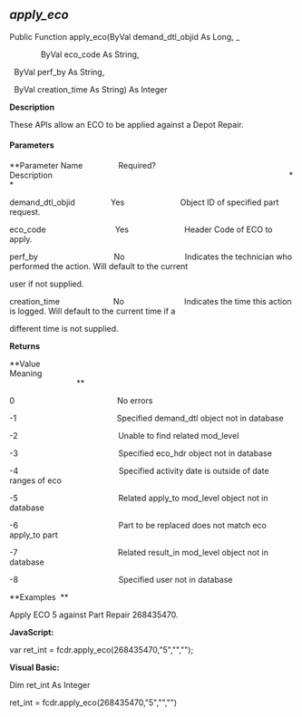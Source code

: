 _apply_eco_
-----------

Public Function apply_eco(ByVal demand_dtl_objid As Long, _

              ByVal eco_code As String,

  ByVal perf_by As String,

  ByVal creation_time As String) As Integer

**Description**

These APIs allow an ECO to be applied against a Depot Repair.

#### Parameters
**Parameter Name                Required?             Description                                                                                                          **

demand_dtl_objid                Yes                         Object ID of specified part request.

eco_code                               Yes                         Header Code of ECO to apply.

perf_by                                  No                           Indicates the technician who performed the action. Will default to the current

user if not supplied.

creation_time                        No                           Indicates the time this action is logged. Will default to the current time if a

different time is not supplied.

**Returns**

**Value                                     Meaning                                                                                                                                               **

0                                              No errors

-1                                             Specified demand_dtl object not in database

-2                                             Unable to find related mod_level

-3                                             Specified eco_hdr object not in database

-4                                             Specified activity date is outside of date ranges of eco

-5                                             Related apply_to mod_level object not in database

-6                                             Part to be replaced does not match eco apply_to part

-7                                             Related result_in mod_level object not in database

-8                                             Specified user not in database

**Examples  **

 Apply ECO 5 against Part Repair 268435470.

**JavaScript:**

var ret_int = fcdr.apply_eco(268435470,"5","","");

**Visual Basic:**

Dim ret_int As Integer

ret_int = fcdr.apply_eco(268435470,"5","","")